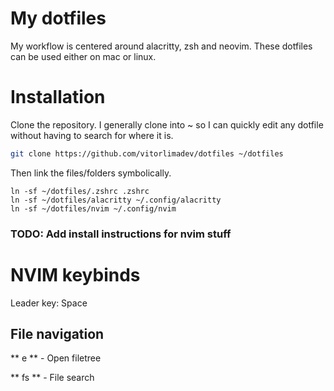 # My dotfiles

My workflow is centered around alacritty, zsh and neovim. These dotfiles can be used either on mac or linux.

# Installation

Clone the repository. I generally clone into ~ so I can quickly edit any dotfile without having to
search for where it is.

```sh
git clone https://github.com/vitorlimadev/dotfiles ~/dotfiles
```

Then link the files/folders symbolically.

```
ln -sf ~/dotfiles/.zshrc .zshrc
ln -sf ~/dotfiles/alacritty ~/.config/alacritty
ln -sf ~/dotfiles/nvim ~/.config/nvim
```

### TODO: Add install instructions for nvim stuff

# NVIM keybinds

Leader key: Space

## File navigation

** <leader>e ** - Open filetree

** <leader>fs ** - File search
